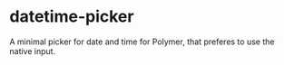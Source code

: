 # datetime-picker
A minimal picker for date and time for Polymer, that preferes to use the native input.
